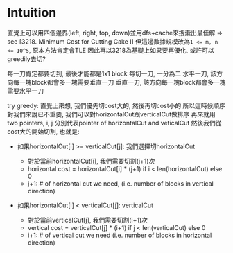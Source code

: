 # Intuition

直覺上可以用四個邊界(left, right, top, down)並用dfs+cache來搜索出最佳解 => see [3218. Minimum Cost for Cutting Cake I]
但這邊數據規模改為`1 <= m, n <= 10^5`, 原本方法肯定會TLE
因此再以3218為基礎上如果要再優化, 或許可以greedily去切?

每一刀肯定都要切到, 最後才能都是1x1 block
每切一刀, 一分為二
水平一刀, 該方向每一塊block都會多一塊需要垂直一刀
垂直一刀, 該方向每一塊block都會多一塊需要水平一刀

try greedy: 直覺上來想, 我們優先切cost大的, 然後再切cost小的
所以這時候順序對我們來說已不重要, 我們可以對horizontalCut跟verticalCut做排序
再來就用two pointers, i, j 分別代表pointer of horizontalCut and veticalCut
然後我們從cost大的開始切割, 也就是:

- 如果horizontalCut[i] >= verticalCut[j]: 我們選擇切horizontalCut
    - 對於當前horizontalCut[i], 我們需要切割(j+1)次
    - horizontal cost = horizontalCut[i] * (j+1) if i < len(horizontalCut) else 0
    - j+1: # of horizontal cut we need, (i.e. number of blocks in vertical direction)

- 如果horizontalCut[i] < verticalCut[j]: verticalCut
    - 對於當前verticalCut[j], 我們需要切割(i+1)次
    - vertical cost = verticalCut[j] * (i+1) if j < len(verticalCut) else 0
    - i+1: # of vertical cut we need (i.e. number of blocks in horizontal direction)